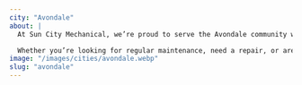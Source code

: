 ```yaml
---
city: "Avondale"
about: |
  At Sun City Mechanical, we’re proud to serve the Avondale community with reliable HVAC services that keep your home comfortable throughout the year. Our team understands the specific needs of Avondale residents, and we’re here to provide expert heating, cooling, and air quality solutions tailored to your home.

  Whether you’re looking for regular maintenance, need a repair, or are considering a new installation, our skilled technicians are ready to help. We’re committed to ensuring your HVAC system operates efficiently, so you can enjoy a comfortable home in Avondale, no matter the season.
image: "/images/cities/avondale.webp"
slug: "avondale"
---
```

